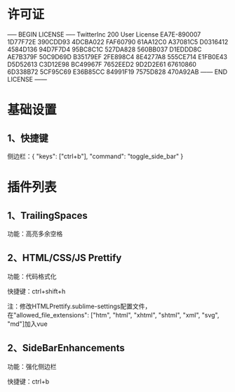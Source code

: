 <!--  -->
<h1>许可证</h1>
<p>
—– BEGIN LICENSE —–
TwitterInc
200 User License
EA7E-890007
1D77F72E 390CDD93 4DCBA022 FAF60790
61AA12C0 A37081C5 D0316412 4584D136
94D7F7D4 95BC8C1C 527DA828 560BB037
D1EDDD8C AE7B379F 50C9D69D B35179EF
2FE898C4 8E4277A8 555CE714 E1FB0E43
D5D52613 C3D12E98 BC49967F 7652EED2
9D2D2E61 67610860 6D338B72 5CF95C69
E36B85CC 84991F19 7575D828 470A92AB
—— END LICENSE ——
</p>
<!--  -->
<h1>基础设置</h1>
<h2>1、快捷键</h2>
<p>侧边栏：{ "keys": ["ctrl+b"], "command": "toggle_side_bar" }</p>
<!--  -->
<h1>插件列表</h1>
<!--  -->
<h2>1、TrailingSpaces</h2>
<p>功能：高亮多余空格</p>
<!--  -->
<h2>2、HTML/CSS/JS Prettify</h2>
<p>功能：代码格式化</p>
<p>快捷键：ctrl+shift+h</p>
<p>注：修改HTMLPrettify.sublime-settings配置文件，在"allowed_file_extensions": ["htm", "html", "xhtml", "shtml", "xml", "svg", "md"]加入vue</p>
<!--  -->
<h2>2、SideBarEnhancements</h2>
<p>功能：强化侧边栏</p>
<p>快捷键：ctrl+b</p>